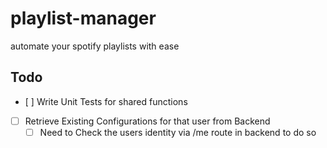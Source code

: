 # playlist-manager
automate your spotify playlists with ease

## Todo

- [ ] Write Unit Tests for shared functions
- [ ] Retrieve Existing Configurations for that user from Backend
  - [ ] Need to Check the users identity via /me route in backend to do so 